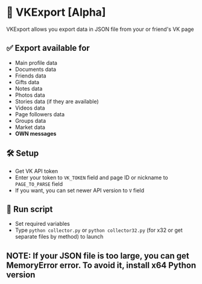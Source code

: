 # 📄 VKExport [Alpha]

VKExport allows you export data in JSON file from your or friend's VK page

## ✅ Export available for
* Main profile data
* Documents  data
* Friends data
* Gifts data
* Notes data
* Photos data
* Stories data (if they are available)
* Videos data
* Page followers data
* Groups data
* Market data
* ****OWN messages****

## 🛠 Setup
* Get VK API token
* Enter your token to `VK_TOKEN` field and page ID or nickname to `PAGE_TO_PARSE` field
* If you want, you can set newer API version to `V` field

## 🔌 Run script
* Set required variables
* Type `python collector.py` or `python collector32.py` (for x32 or get separate files by method) to launch

## NOTE: If your JSON file is too large, you can get MemoryError error. To avoid it, install x64 Python version
